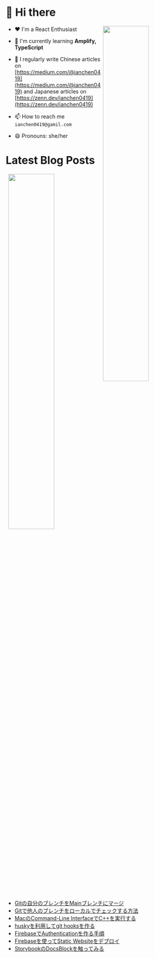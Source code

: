 # 👋 Hi there

<p><img align="right" width="49%" src="https://github-readme-stats.vercel.app/api/top-langs?username=ianchen0419&show_icons=true&locale=en&layout=compact&count_private=false"/></p>


- ❤️ I'm a React Enthusiast

- 🌱 I'm currently learning **Amplify, TypeScript**

- 📝 I regularly write Chinese articles on [https://medium.com/@ianchen0419](https://medium.com/@ianchen0419) and Japanese articles on [https://zenn.dev/ianchen0419](https://zenn.dev/ianchen0419)

- 📫 How to reach me `ianchen0419@gamil.com`

- 😄 Pronouns: she/her 

# Latest Blog Posts

<p><img align="right" width="49%" src="https://github-readme-stats.vercel.app/api?username=ianchen0419&show_icons=true"/></p>

<!-- BLOG-POST-LIST:START -->
- [Gitの自分のブレンチをMainブレンチにマージ](https://zenn.dev/ianchen0419/articles/62d807402ea3e1)
- [Gitで他人のブレンチをローカルでチェックする方法](https://zenn.dev/ianchen0419/articles/a893bb17bd3879)
- [MacのCommand-Line InterfaceでC++を実行する](https://zenn.dev/ianchen0419/articles/9b651924e3c23b)
- [huskyを利用してgit hooksを作る](https://zenn.dev/ianchen0419/articles/a70d181de74df0)
- [FirebaseでAuthenticationを作る手順](https://zenn.dev/ianchen0419/articles/ff468068541465)
- [Firebaseを使ってStatic Websiteをデプロイ](https://zenn.dev/ianchen0419/articles/9934e5a4d61e2c)
- [StorybookのDocsBlockを触ってみる](https://zenn.dev/ianchen0419/articles/af0ce90a2b1d56)
<!-- BLOG-POST-LIST:END -->
